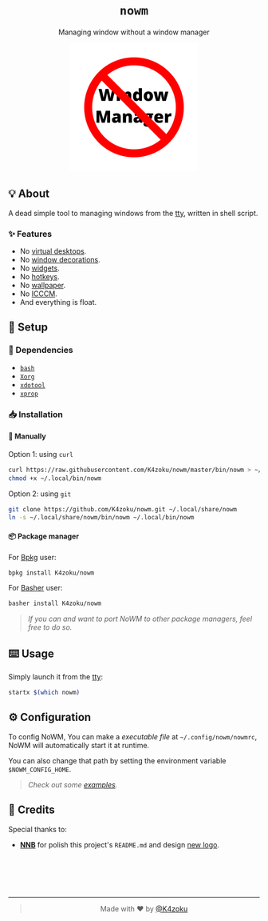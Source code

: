 <h1 align="center"><code>nowm</code></h1>
<p align="center">Managing window without a window manager</p>
<p align="center">
  <a href="logo.svg">
    <img src="logo.svg" width="256px" height="256px">
  </a>
</p>

## 💡 About

A dead simple tool to managing windows from the [tty](https://en.wikipedia.org/wiki/Tty_(Unix)), written in shell script.

### ✨ Features

- No [virtual desktops](https://en.wikipedia.org/wiki/Virtual_desktop).
- No [window decorations](https://en.wikipedia.org/wiki/Window_(computing)#Window_decoration).
- No [widgets](https://github.com/NNBnh/dots/wiki/wm-job#-widgets "Like bar, menu, ...").
- No [hotkeys](https://github.com/NNBnh/dots/wiki/wm-job#%EF%B8%8F-hotkeys).
- No [wallpaper](https://github.com/NNBnh/dots/wiki/wm-job#%EF%B8%8F-wallpaper).
- No [ICCCM](https://web.archive.org/web/20190617214524/https://raw.githubusercontent.com/kfish/xsel/1a1c5edf0dc129055f7764c666da2dd468df6016/rant.txt).
- And everything is float.

## 🚀 Setup

### 🧾 Dependencies

- [`bash`](https://www.gnu.org/software/bash)
- [`Xorg`](https://www.x.org)
- [`xdotool`](https://github.com/jordansissel/xdotool)
- [`xprop`](https://gitlab.freedesktop.org/xorg/app/xprop)

### 📥 Installation

#### 🔧 Manually

Option 1: using `curl`
```sh
curl https://raw.githubusercontent.com/K4zoku/nowm/master/bin/nowm > ~/.local/bin/nowm
chmod +x ~/.local/bin/nowm
```

Option 2: using `git`
```sh
git clone https://github.com/K4zoku/nowm.git ~/.local/share/nowm
ln -s ~/.local/share/nowm/bin/nowm ~/.local/bin/nowm
```

#### 📦 Package manager

For [Bpkg](https://github.com/bpkg/bpkg) user:

```sh
bpkg install K4zoku/nowm
```

For [Basher](https://github.com/basherpm/basher) user:

```sh
basher install K4zoku/nowm
```

> *If you can and want to port NoWM to other package managers, feel free to do so.*

## ⌨️ Usage

Simply launch it from the [tty](https://en.wikipedia.org/wiki/Tty_(Unix)):

```sh
startx $(which nowm)
```

## ⚙️ Configuration

To config NoWM, You can make a *executable file* at `~/.config/nowm/nowmrc`, NoWM will automatically start it at runtime.

You can also change that path by setting the environment variable `$NOWM_CONFIG_HOME`.

> _Check out some [examples](https://github.com/K4zoku/nowm/tree/master/examples)._

## 💌 Credits

Special thanks to:
- [**NNB**](https://github.com/NNBnh) for polish this project's `README.md` and design [new logo](https://www.figma.com/file/NuxUjGNgfnCZ5fY5Q554ME/NoWM-Logo?node-id=0%3A1).

<br><br><br><br>

---

> <p align="center">Made with ❤️ by <a href="https://github.com/K4zoku">@K4zoku</a></p>

